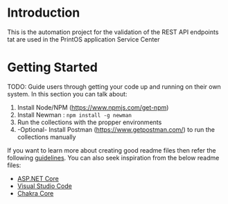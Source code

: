 # Introduction 
This is the automation project for the validation of the REST API endpoints tat are used in the PrintOS application Service Center


# Getting Started
TODO: Guide users through getting your code up and running on their own system. In this section you can talk about:
1.	Install Node/NPM (https://www.npmjs.com/get-npm)
2.	Install Newman :
`npm install -g newman`
3.	Run the collections with the propper environments
4. -Optional- Install Postman (https://www.getpostman.com/) to run the collections manually


If you want to learn more about creating good readme files then refer the following [guidelines](https://www.visualstudio.com/en-us/docs/git/create-a-readme). You can also seek inspiration from the below readme files:
- [ASP.NET Core](https://github.com/aspnet/Home)
- [Visual Studio Code](https://github.com/Microsoft/vscode)
- [Chakra Core](https://github.com/Microsoft/ChakraCore)